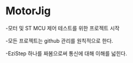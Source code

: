 # MotorJig
-모터 및 ST MCU 제어 테스트를 위한 프로젝트 시작

-모든 프로젝트는 github 관리를 원칙적으로 한다.

-EziStep  하나를 짜봄으로써 통신에 대해 이해를 넓힌다.
